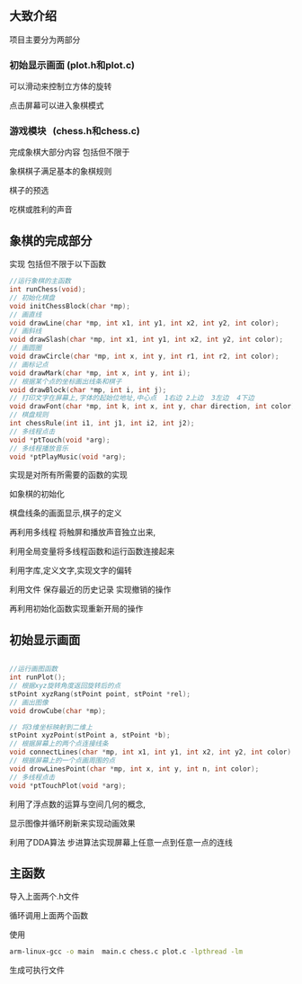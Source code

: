 

## 大致介绍

项目主要分为两部分

### 初始显示画面 (plot.h和plot.c)

可以滑动来控制立方体的旋转

点击屏幕可以进入象棋模式

### 游戏模块   (chess.h和chess.c)

完成象棋大部分内容 包括但不限于

象棋棋子满足基本的象棋规则

棋子的预选

吃棋或胜利的声音

## 象棋的完成部分

实现 包括但不限于以下函数

```c
//运行象棋的主函数
int runChess(void);
// 初始化棋盘
void initChessBlock(char *mp);
// 画直线
void drawLine(char *mp, int x1, int y1, int x2, int y2, int color);
// 画斜线
void drawSlash(char *mp, int x1, int y1, int x2, int y2, int color);
// 画圆圈
void drawCircle(char *mp, int x, int y, int r1, int r2, int color);
// 画标记点
void drawMark(char *mp, int x, int y, int i);
// 根据某个点的坐标画出线条和棋子
void drawBlock(char *mp, int i, int j);
// 打印文字在屏幕上,字体的起始位地址,中心点  1右边 2上边  3左边  4下边
void drawFont(char *mp, int k, int x, int y, char direction, int color);
// 棋盘规则
int chessRule(int i1, int j1, int i2, int j2);
// 多线程点击
void *ptTouch(void *arg);
// 多线程播放音乐
void *ptPlayMusic(void *arg);
```

实现是对所有所需要的函数的实现

如象棋的初始化

棋盘线条的画面显示,棋子的定义



再利用多线程 将触屏和播放声音独立出来,

利用全局变量将多线程函数和运行函数连接起来

利用字库,定义文字,实现文字的偏转



利用文件 保存最近的历史记录 实现撤销的操作

再利用初始化函数实现重新开局的操作



## 

## 初始显示画面

```c

//运行画图函数
int runPlot();
// 根据xyz旋转角度返回旋转后的点
stPoint xyzRang(stPoint point, stPoint *rel);
// 画出图像
void drowCube(char *mp);

// 将3维坐标映射到二维上
stPoint xyzPoint(stPoint a, stPoint *b);
// 根据屏幕上的两个点连接线条
void connectLines(char *mp, int x1, int y1, int x2, int y2, int color);
// 根据屏幕上的一个点画周围的点
void drowLinesPoint(char *mp, int x, int y, int n, int color);
// 多线程点击
void *ptTouchPlot(void *arg);
```



利用了浮点数的运算与空间几何的概念,

显示图像并循环刷新来实现动画效果

利用了DDA算法 步进算法实现屏幕上任意一点到任意一点的连线



## 主函数

导入上面两个.h文件

循环调用上面两个函数

使用

```sh
arm-linux-gcc -o main  main.c chess.c plot.c -lpthread -lm
```

生成可执行文件


